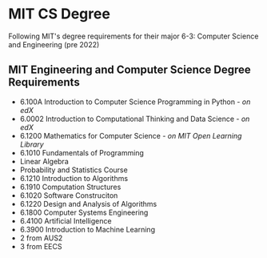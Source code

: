 # MIT CS Degree

Following MIT's degree requirements for their major 6-3: Computer Science and Engineering (pre 2022)

## MIT Engineering and Computer Science Degree Requirements

 - 6.100A Introduction to Computer Science Programming in Python <i>- on edX</i>
 - 6.0002 Introduction to Computational Thinking and Data Science <i>- on edX</i>
 - 6.1200 Mathematics for Computer Science <i>- on MIT Open Learning Library</i>
 - 6.1010 Fundamentals of Programming
 - Linear Algebra
 - Probability and Statistics Course
 - 6.1210 Introduction to Algorithms
 - 6.1910 Computation Structures
 - 6.1020 Software Construciton
 - 6.1220 Design and Analysis of Algorithms
 - 6.1800 Computer Systems Engineering
 - 6.4100 Artificial Intelligence
 - 6.3900 Introduction to Machine Learning
 - 2 from AUS2
 - 3 from EECS
